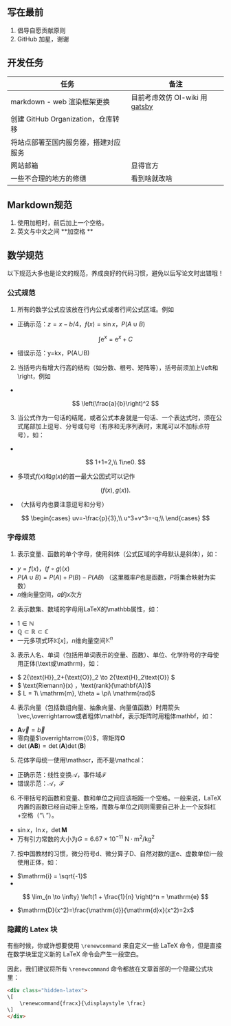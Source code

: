 ## 写在最前

1. 倡导自愿贡献原则
2. GitHub 加星，谢谢

## 开发任务

| 任务                                 | 备注                                                       |
| ------------------------------------ | ---------------------------------------------------------- |
| markdown - web 渲染框架更换          | 目前考虑效仿 OI-wiki 用 [gatsby](https://www.gatsbyjs.com) |
| 创建 GitHub Organization，仓库转移   |                                                            |
| 将站点部署至国内服务器，搭建对应服务 |                                                            |
| 网站邮箱                             | 显得官方                                                   |
| 一些不合理的地方的修缮               | 看到啥就改啥                                               |

## Markdown规范

1. 使用加粗时，前后加上一个空格。
2. 英文与中文之间 **加空格 ** 

## 数学规范

以下规范大多也是论文的规范，养成良好的代码习惯，避免以后写论文时出错哦！

### 公式规范

1. 所有的数学公式应该放在行内公式或者行间公式区域。例如

* 正确示范：$z=x-b/4$，$f(x)=\sin x$，$P(A \cup B)$

$$
\int {\mathrm{e}}^x = {\mathrm{e}}^x + C 
$$

* 错误示范：y=kx，P(A∪B)

2. 当括号内有增大行高的结构（如分数、根号、矩阵等），括号前须加上\left和\right，例如

* 

$$
\left(\frac{a}{b}\right)^2
$$

3. 当公式作为一句话的结尾，或者公式本身就是一句话、一个表达式时，须在公式尾部加上逗号、分号或句号（有序和无序列表时，末尾可以不加标点符号），如：

* 

$$
1+1=2,\\
1\ne0.
$$

* 多项式$f(x)$和$g(x)$的首一最大公因式可以记作

$$
(f(x),g(x)).
$$

* （大括号内也要注意逗号和分号）

$$
\begin{cases}
uv=-\frac{p}{3},\\
u^3+v^3=-q;\\
\end{cases}
$$

### 字母规范

1. 表示变量、函数的单个字母，使用斜体（公式区域的字母默认是斜体），如：

* $y=f(x)$，$(f\circ g)(x)$
* $P(A \cup B)=P(A) + P(B) - P(AB)$ （这里概率$P$也是函数，$P$将集合映射为实数）
* $n$维向量空间，$a$的$x$次方

2. 表示数集、数域的字母用LaTeX的\mathbb属性，如：

* $1 \in \mathbb{N}$
* $\mathbb{Q} \subset \mathbb{R} \subset \mathbb{C}$
* 一元多项式环$\mathbb{K}[x]$，$n$维向量空间${\mathbb{K}}^n$

3. 表示人名、单词（包括用单词表示的变量、函数）、单位、化学符号的字母使用正体(\text或\mathrm)，如：

* $ 2{\text{H}}_2+{\text{O}}_2 \to 2{\text{H}_2\text{O}} $
* $ \text{Riemann}(x) $，$\text{rank}(\mathbf{A})$
* $ L = 1\ \mathrm{m}, \theta = \pi\ \mathrm{rad}$

4. 表示向量（包括数组向量、抽象向量、向量值函数）时用箭头\vec,\overrightarrow或者粗体\mathbf，表示矩阵时用粗体mathbf，如：

* $\mathbf{A}\overrightarrow{v} = \overrightarrow{b}$
* 零向量$\overrightarrow{0}$，零矩阵$\mathbf{O}$
* $\det(\mathbf{AB}) = \det(\mathbf{A})\det(\mathbf{B})$

5. 花体字母统一使用\mathscr，而不是\mathcal：

* 正确示范：线性变换$\mathscr{A}$，事件域$\mathscr{F}$
* 错误示范：$\mathcal{A}$，$\mathcal{F}$

6. 不带括号的函数和变量、数和单位之间应该相距一个空格。一般来说，LaTeX内置的函数已经自动带上空格，而数与单位之间则需要自己补上一个反斜杠+空格（“\ ”）。

* $\sin x$，$\ln x$，$\det \mathbf{M}$
* 万有引力常数的大小为$G = 6.67\times10^{-11}\ \mathrm{N \cdot m^2/kg^2}$

7. 按中国教材的习惯，微分符号$\mathrm{d}$、微分算子$\mathrm{D}$、自然对数的底$\mathrm{e}$、虚数单位$\mathrm{i}$一般使用正体，如：

* $\mathrm{i} = \sqrt{-1}$
* 

$$
\lim_{n \to \infty} \left(1 + \frac{1}{n} \right)^n = \mathrm{e}
$$

* $\mathrm{D}(x^2)=\frac{\mathrm{d}}{\mathrm{d}x}(x^2)=2x$

### 隐藏的 Latex 块

有些时候，你或许想要使用 `\renewcommand` 来自定义一些 LaTeX 命令，但是直接在数学块里定义新的 LaTeX 命令会产生一段空白。

因此，我们建议将所有 `\renewcommand` 命令都放在文章首部的一个隐藏公式块里：

```html
<div class="hidden-latex">
\[
    \renewcommand{fracx}{\displaystyle \frac}
\]
</div>
```
